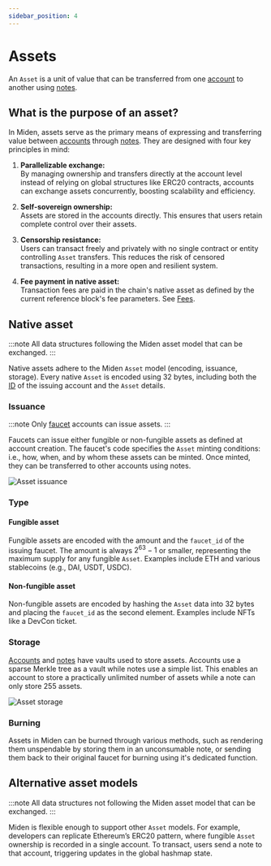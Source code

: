 ```yaml
---
sidebar_position: 4
---
```


# Assets

An `Asset` is a unit of value that can be transferred from one [account](./account) to another using [notes](note).

## What is the purpose of an asset?

In Miden, assets serve as the primary means of expressing and transferring value between [accounts](./account) through [notes](note). They are designed with four key principles in mind:

1. **Parallelizable exchange:**  
   By managing ownership and transfers directly at the account level instead of relying on global structures like ERC20 contracts, accounts can exchange assets concurrently, boosting scalability and efficiency.

2. **Self-sovereign ownership:**  
   Assets are stored in the accounts directly. This ensures that users retain complete control over their assets.

3. **Censorship resistance:**  
   Users can transact freely and privately with no single contract or entity controlling `Asset` transfers. This reduces the risk of censored transactions, resulting in a more open and resilient system.

4. **Fee payment in native asset:**  
   Transaction fees are paid in the chain's native asset as defined by the current reference block's fee parameters. See [Fees](./transactions/fees).

## Native asset

:::note
All data structures following the Miden asset model that can be exchanged.
:::

Native assets adhere to the Miden `Asset` model (encoding, issuance, storage). Every native `Asset` is encoded using 32 bytes, including both the [ID](./account/id) of the issuing account and the `Asset` details.

### Issuance

:::note
Only [faucet](./account/id#account-type) accounts can issue assets.
:::

Faucets can issue either fungible or non-fungible assets as defined at account creation. The faucet's code specifies the `Asset` minting conditions: i.e., how, when, and by whom these assets can be minted. Once minted, they can be transferred to other accounts using notes.

<p style={{textAlign: 'center'}}>
    <img src={require('./img/asset/asset-issuance.png').default} style={{width: '70%'}} alt="Asset issuance"/>
</p>

### Type

#### Fungible asset

Fungible assets are encoded with the amount and the `faucet_id` of the issuing faucet. The amount is always $2^{63}-1$ or smaller, representing the maximum supply for any fungible `Asset`. Examples include ETH and various stablecoins (e.g., DAI, USDT, USDC).

#### Non-fungible asset

Non-fungible assets are encoded by hashing the `Asset` data into 32 bytes and placing the `faucet_id` as the second element. Examples include NFTs like a DevCon ticket.

### Storage

[Accounts](./account) and [notes](note) have vaults used to store assets. Accounts use a sparse Merkle tree as a vault while notes use a simple list. This enables an account to store a practically unlimited number of assets while a note can only store 255 assets.

<p style={{textAlign: 'center'}}>
    <img src={require('./img/asset/asset-storage.png').default} style={{width: '70%'}} alt="Asset storage"/>
</p>

### Burning

Assets in Miden can be burned through various methods, such as rendering them unspendable by storing them in an unconsumable note, or sending them back to their original faucet for burning using it's dedicated function.

## Alternative asset models

:::note
All data structures not following the Miden asset model that can be exchanged.
:::

Miden is flexible enough to support other `Asset` models. For example, developers can replicate Ethereum’s ERC20 pattern, where fungible `Asset` ownership is recorded in a single account. To transact, users send a note to that account, triggering updates in the global hashmap state.
